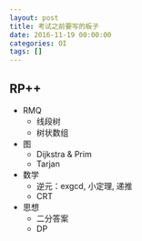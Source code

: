 ```yaml
---
layout: post
title: 考试之前要写的板子
date: 2016-11-19 00:00:00
categories: OI
tags: []
---
```


## RP++

+ RMQ
    - 线段树
    - 树状数组
+ 图
    - Dijkstra & Prim
    - Tarjan
+ 数学
    - 逆元：exgcd, 小定理, 递推
    - CRT
+ 思想
    - 二分答案
    - DP

